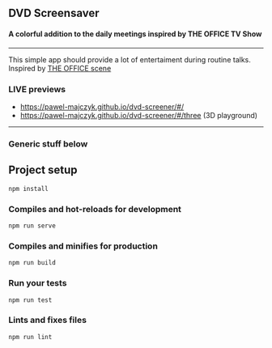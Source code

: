 
## DVD Screensaver
#### A colorful addition to the daily meetings inspired by THE OFFICE TV Show
---
This simple app should provide a lot of entertaiment during routine talks.
Inspired by [THE OFFICE scene](https://www.youtube.com/watch?v=QOtuX0jL85Y)

### LIVE previews

+ https://pawel-majczyk.github.io/dvd-screener/#/
+ https://pawel-majczyk.github.io/dvd-screener/#/three (3D playground)

---
### Generic stuff below

## Project setup
```
npm install
```

### Compiles and hot-reloads for development
```
npm run serve
```

### Compiles and minifies for production
```
npm run build
```

### Run your tests
```
npm run test
```

### Lints and fixes files
```
npm run lint
```

